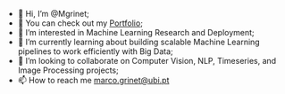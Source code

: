 - 👋 Hi, I’m @Mgrinet;
- :page_facing_up: You can check out my <a href="https://mgrinet.github.io/">Portfolio</a>;
- 👀 I’m interested in Machine Learning Research and Deployment;
- 🌱 I’m currently learning about building scalable Machine Learning pipelines to work efficiently with Big Data;
- 💞️ I’m looking to collaborate on Computer Vision, NLP, Timeseries, and Image Processing projects;
- 📫 How to reach me marco.grinet@ubi.pt

<!---
Mgrinet/Mgrinet is a ✨ special ✨ repository because its `README.md` (this file) appears on your GitHub profile.
You can click the Preview link to take a look at your changes.
--->
